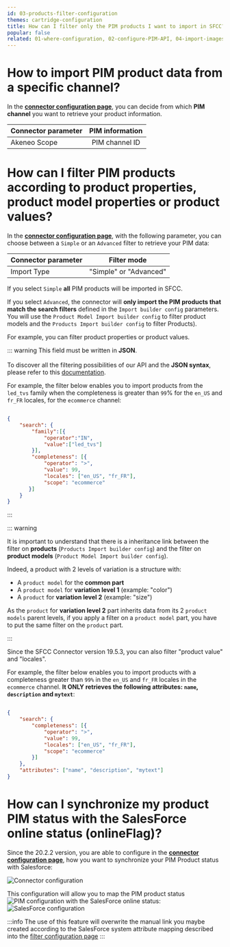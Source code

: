 ```yaml
---
id: 03-products-filter-configuration
themes: cartridge-configuration
title: How can I filter only the PIM products I want to import in SFCC?
popular: false
related: 01-where-configuration, 02-configure-PIM-API, 04-import-images-configuration, 05-mapping-configuration, 06-categories-configuration, 07-multi-storefront-configuration, 08-reference-entities
---
```


# How to import PIM product data from a specific channel?

In the [**connector configuration page**](01-where-configuration.html), you can decide from which **PIM channel** you want to retrieve your product information.

| Connector parameter   | PIM information  |
| :---------------------| :--------------: |
| Akeneo Scope          |  PIM channel ID  |

# How can I filter PIM products according to product properties, product model properties or product values?

In the [**connector configuration page**](01-where-configuration.html), with the following parameter, you can choose between a `Simple` or an `Advanced` filter to retrieve your PIM data:

| Connector parameter   | Filter mode      |
| :---------------------| :------------------: |
| Import Type           |  "Simple" or "Advanced"  |

If you select `Simple` **all** PIM products will be imported in SFCC.

If you select `Advanced`, the connector will **only import the PIM products that match the search filters** defined in the `Import builder config` parameters. You will use the `Product Model Import builder config` to filter product models and the `Products Import builder config` to filter Products).

For example, you can filter product properties or product values.

::: warning
This field must be written in **JSON**.<br>
<br>
To discover all the filtering possibilities of our API and the **JSON syntax**, please refer to this [documentation](https://api.akeneo.com/documentation/filter.html).
<br>


For example, the filter below enables you to import products from the `led_tvs` family when the completeness is greater than `99`% for the `en_US` and `fr_FR` locales, for the `ecommerce` channel:

```json

{
    "search": {
        "family":[{
            "operator":"IN",
            "value":["led_tvs"]
        }],
        "completeness": [{
            "operator": ">",
            "value": 99,
            "locales": ["en_US", "fr_FR"],
            "scope": "ecommerce"
       }]
    }
}
```
:::

::: warning

It is important to understand that there is a inheritance link between the filter on **products** (`Products Import builder config`) and the filter on **product models** (`Product Model Import builder config`).  

Indeed, a product with 2 levels of variation is a structure with:
* A `product model` for the **common part**
* A `product model` for **variation level 1** (example: "color")
* A `product` for **variation level 2** (example: "size")

As the `product` for **variation level 2** part inherits data from its 2 `product models` parent levels, if you apply a filter on a `product model` part, you have to put the same filter on the `product` part.

:::


Since the SFCC Connector version 19.5.3, you can also filter "product value" and "locales".

For example, the filter below enables you to import products with a completeness greater than `99%` in the `en_US` and `fr_FR` locales in the `ecommerce` channel. **It ONLY retrieves the following attributes: `name`, `description` and `mytext`**:

```json

{
    "search": {
        "completeness": [{
            "operator": ">",
            "value": 99,
            "locales": ["en_US", "fr_FR"],
            "scope": "ecommerce"
        }]
    },
    "attributes": ["name", "description", "mytext"]
}
```

# How can I synchronize my product PIM status with the SalesForce online status (onlineFlag)?

Since the 20.2.2 version, you are able to configure in the [**connector configuration page**](01-where-configuration.html), how you want to synchronize your PIM Product status with Salesforce:

![Connector configuration](../img/sfcc-cartridge-PIM-status-synchro.png)

This configuration will allow you to map the PIM product status
![PIM configuration](../img/sfcc-cartridge-PIM-status-set.png)
with the SalesForce online status:
![SalesForce configuration](../img/sfcc-cartridge-sf-onlineStatus.png)

:::info
The use of this feature will overwrite the manual link you maybe created according to the SalesForce system attribute mapping described into the [filter configuration page](05-mapping-configuration.html)
:::
